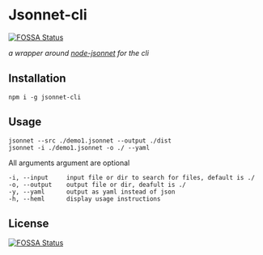 # Jsonnet-cli
[![FOSSA Status](https://app.fossa.io/api/projects/git%2Bgithub.com%2Fsteadyapp%2Fjsonnet-cli.svg?type=shield)](https://app.fossa.io/projects/git%2Bgithub.com%2Fsteadyapp%2Fjsonnet-cli?ref=badge_shield)

*a wrapper around [node-jsonnet](https://github.com/rbicker/node-jsonnet) for the cli*

## Installation
```
npm i -g jsonnet-cli
```

## Usage
```
jsonnet --src ./demo1.jsonnet --output ./dist
jsonnet -i ./demo1.jsonnet -o ./ --yaml 
```

All arguments argument are optional
```
-i, --input     input file or dir to search for files, default is ./
-o, --output    output file or dir, deafult is ./
-y, --yaml      output as yaml instead of json
-h, --heml      display usage instructions
```

## License
[![FOSSA Status](https://app.fossa.io/api/projects/git%2Bgithub.com%2Fsteadyapp%2Fjsonnet-cli.svg?type=large)](https://app.fossa.io/projects/git%2Bgithub.com%2Fsteadyapp%2Fjsonnet-cli?ref=badge_large)
